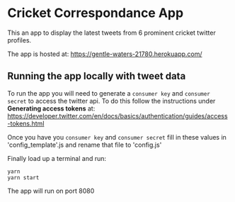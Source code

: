 # Cricket Correspondance App

This an app to display the latest tweets from 6 prominent cricket twitter profiles.

The app is hosted at: https://gentle-waters-21780.herokuapp.com/

## Running the app locally with tweet data

To run the app you will need to generate a `consumer key` and `consumer secret` to access the twitter api. To do this follow the instructions under **Generating access tokens** at: https://developer.twitter.com/en/docs/basics/authentication/guides/access-tokens.html

Once you have you `consumer key` and `consumer secret` fill in these values in 'config_template'.js and rename that file to 'config.js'

Finally load up a terminal and run:
```
yarn
yarn start
```
The app will run on port 8080